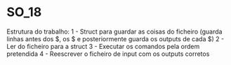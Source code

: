 # SO_18

Estrutura do trabalho:
1 - Struct para guardar as coisas do ficheiro (guarda linhas antes dos $, os $ e posteriormente guarda os outputs de cada $)
2 - Ler do ficheiro para a struct
3 - Executar os comandos pela ordem pretendida
4 - Reescrever o ficheiro de input com os outputs corretos
    
